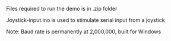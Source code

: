 Files required to run the demo is in .zip folder

Joystick-input.ino is used to stimulate serial input from a joystick

Note: Baud rate is permanently at 2,000,000, built for Windows
